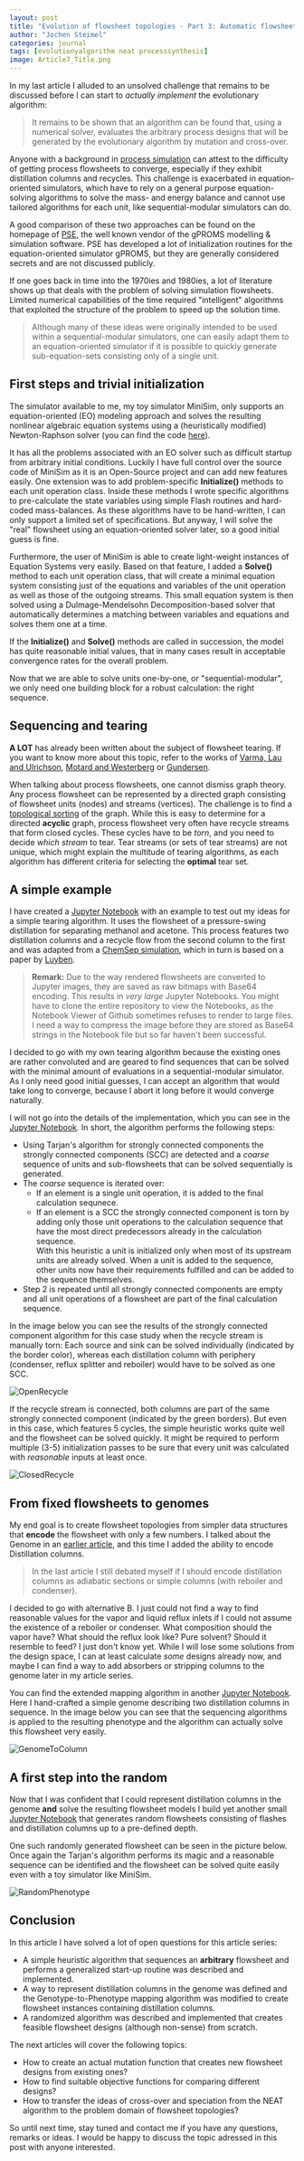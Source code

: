 ```yaml
---
layout: post
title: "Evolution of flowsheet topologies - Part 3: Automatic flowsheet initialization"
author: "Jochen Steimel"
categories: journal
tags: [evolutionyalgorithm neat processsynthesis]
image: Article7_Title.png
---
```


In my last article I alluded to an unsolved challenge that remains to be discussed before I can start to *actually implement* the evolutionary algorithm: 

>It remains to be shown that an algorithm can be found that, using a numerical solver, evaluates the arbitrary process designs that will be generated by the evolutionary algorithm by mutation and cross-over.

Anyone with a background in [process simulation](https://en.wikipedia.org/wiki/Process_simulation) can attest to the difficulty of getting process flowsheets to converge, especially if they exhibit distillation columns and recycles. This challenge is exacerbated in equation-oriented simulators, which have to rely on a general purpose equation-solving algorithms to solve the mass- and energy balance and cannot use tailored algorithms for each unit, like sequential-modular simulators can do. 

A good comparison of these two approaches can be found on the homepage of [PSE](https://www.psenterprise.com/concepts/equation-oriented), the well known vendor of the gPROMS modelling & simulation software. PSE has developed a lot of initialization routines for the equation-oriented simulator gPROMS, but they are generally considered secrets and are not discussed publicly. 

If one goes back in time into the 1970ies and 1980ies, a lot of literature shows up that deals with the problem of solving simulation flowsheets. Limited numerical capabilities of the time required "intelligent" algorithms that exploited the structure of the problem to speed up the solution time. 

>Although many of these ideas were originally intended to be used within a sequential-modular simulators, one can easily adapt them to an equation-oriented simulator if it is possible to quickly generate sub-equation-sets consisting only of a single unit.

## First steps and trivial initialization

The simulator available to me, my toy simulator MiniSim, only supports an equation-oriented (EO) modeling approach and solves the resulting nonlinear algebraic equation systems using a (heuristically modified) Newton-Raphson solver (you can find the code [here](https://github.com/Nukleon84/MiniSim/blob/master/source/MiniSim.Core/Numerics/BasicNewtonSolver.cs)). 

It has all the problems associated with an EO solver such as difficult startup from arbitrary initial conditions. Luckily I have full control over the source code of MiniSim as it is an Open-Source project and can add new features easily. One extension was to add problem-specific **Initialize()** methods to each unit operation class. Inside these methods I wrote specific algorithms to pre-calculate the state variables using simple Flash routines and hard-coded mass-balances. As these algorithms have to be hand-written, I can only support a limited set of specifications. But anyway, I will solve the "real" flowsheet using an equation-oriented solver later, so a good initial guess is fine.

Furthermore, the user of MiniSim is able to create light-weight instances of Equation Systems very easily. Based on that feature, I added a **Solve()** method to each unit operation class, that will create a minimal equation system consisting just of the equations and variables of the unit operation as well as those of the outgoing streams. This small equation system is then solved using a Dulmage-Mendelsohn Decomposition-based solver that automatically determines a matching between variables and equations and solves them one at a time.

If the **Initialize()** and **Solve()** methods are called in succession, the model has quite reasonable initial values, that in many cases result in acceptable convergence rates for the overall problem.

Now that we are able to solve units one-by-one, or "sequential-modular", we only need one building block for a robust calculation: the right sequence.

## Sequencing and tearing

**A LOT** has already been written about the subject of flowsheet tearing. If you want to know more about this topic, refer to the works of [Varma, Lau and Ulrichson](https://www.sciencedirect.com/science/article/abs/pii/009813549380026J), [Motard and Westerberg](https://aiche.onlinelibrary.wiley.com/doi/abs/10.1002/aic.690270504) or [Gundersen](https://www.researchgate.net/publication/41719546_Partitioning_and_Tearing_of_Networks_Applied_to_Process_Flowsheeting).

When talking about process flowsheets, one cannot dismiss graph theory. Any process flowsheet can be represented by a directed graph consisting of flowsheet units (nodes) and streams (vertices). The challenge is to find a [topological sorting](https://en.wikipedia.org/wiki/Topological_sorting) of the graph. While this is easy to determine for a directed **acyclic** graph, process flowsheet very often have recycle streams that form closed cycles. These cycles have to be *torn*, and you need to decide *which stream* to tear. Tear streams (or sets of tear streams) are not unique, which might explain the multitude of tearing algorithms, as each algorithm has different criteria for selecting the **optimal** tear set.

## A simple example

I have created a [Jupyter Notebook](https://github.com/Nukleon84/MiniSim/blob/master/projects/ProcessSynthesis/AutomaticInitialization.ipynb) with an example to test out my ideas for a simple tearing algorithm. It uses the flowsheet of a pressure-swing distillation for separating methanol and acetone. This process features two distillation columns and a recycle flow from the second column to the first and was adapted from a [ChemSep simulation](http://www.chemsep.com/downloads/data/Pressure_Swing_MA_iecr47p2696.png), which in turn is based on a paper by [Luyben](https://pubs.acs.org/doi/pdf/10.1021/ie100323d).

>**Remark:** Due to the way rendered flowsheets are converted to Jupyter images, they are saved as raw bitmaps with Base64 encoding. This results in *very large* Jupyter Notebooks. You might have to clone the entire repository to view the Notebooks, as the Notebook Viewer of Github sometimes refuses to render to large files. I need a way to compress the image before they are stored as Base64 strings in the Notebook file but so far haven't been successful.

 

I decided to go with my own tearing algorithm because the existing ones are rather convoluted and are geared to find sequences that can be solved with the minimal amount of evaluations in a sequential-modular simulator. As I only need good initial guesses, I can accept an algorithm that would take long to converge, because I abort it long before it would converge naturally.

I will not go into the details of the implementation, which you can see in the [Jupyter Notebook](https://github.com/Nukleon84/MiniSim/blob/master/projects/ProcessSynthesis/AutomaticInitialization.ipynb). In short, the algorithm performs the following steps:
* Using Tarjan's algorithm for strongly connected components the strongly connected components (SCC) are detected and a *coarse* sequence of units and sub-flowsheets that can be solved sequentially is generated.
* The *coarse* sequence is iterated over: 
    * If an element is a single unit operation, it is added to the final calculation sequnece.
    * If an element is a SCC the strongly connected component is torn by adding only those unit operations to the calculation sequence that have the most direct predecessors already in the calculation sequence.     
    With this heuristic a unit is initialized only when most of its upstream units are already solved. When a unit is added to the sequence, other units now have their requirements fulfilled and can be added to the sequence themselves.
* Step 2 is repeated until all strongly connected components are empty and all unit operations of a flowsheet are part of the final calculation sequence.

In the image below you can see the results of the strongly connected component algorithm for this case study when the recycle stream is manually torn: Each source and sink can be solved individually (indicated by the border color), whereas each distillation column with periphery (condenser, reflux splitter and reboiler) would have to be solved as one SCC.

![OpenRecycle](https://nukleon84.github.io/ChemicalCode/assets/img/Article7_PressureSwingDistillation_Open.png)

If the recycle stream is connected, both columns are part of the same strongly connected component (indicated by the green borders). But even in this case, which features 5 cycles, the simple heuristic works quite well and the flowsheet can be solved quickly. It might be required to perform multiple (3-5) initialization passes to be sure that every unit was calculated with *reasonable* inputs at least once.

![ClosedRecycle](https://nukleon84.github.io/ChemicalCode/assets/img/Article7_PressureSwingDistillation_Closed.png)

## From fixed flowsheets to genomes

My end goal is to create flowsheet topologies from simpler data structures that **encode** the flowsheet with only a few numbers. I talked about the Genome in an [earlier article](https://nukleon84.github.io/ChemicalCode/journal/evolution-of-flowsheet-topologies-part2.html), and this time I added the ability to encode Distillation columns.

>In the last article I still debated myself if I should encode distillation columns as adiabatic sections or simple columns (with reboiler and condenser). 

I decided to go with alternative B. I just could not find a way to find reasonable values for the vapor and liquid reflux inlets if I could not assume the existence of a reboiler or condenser. What composition should the vapor have? What should the reflux look like? Pure solvent? Should it resemble to feed? I just don't know yet. While I will lose some solutions from the design space, I can at least calculate *some* designs already now, and maybe I can find a way to add absorbers or stripping columns to the genome later in my article series.

You can find the extended mapping algorithm in another [Jupyter Notebook](https://github.com/Nukleon84/MiniSim/blob/master/projects/ProcessSynthesis/GenotypeMapping-Distillation.ipynb). Here I hand-crafted a simple genome describing two distillation columns in sequence. In the image below you can see that the sequencing algorithms is applied to the resulting phenotype and the algorithm can actually solve this flowsheet very easily.

![GenomeToColumn](https://nukleon84.github.io/ChemicalCode/assets/img/Article7_DistillationPhenotype.png)

## A first step into the random
 
Now that I was confident that I could represent distillation columns in the genome **and** solve the resulting flowsheet models I build yet another small [Jupyter Notebook](https://github.com/Nukleon84/MiniSim/blob/master/projects/ProcessSynthesis/RandomGenomes.ipynb) that generates random flowsheets consisting of flashes and distillation columns up to a pre-defined depth. 

One such randomly generated flowsheet can be seen in the picture below. Once again the Tarjan's algorithm performs its magic and a reasonable sequence can be identified and the flowsheet can be solved quite easily even with a toy simulator like MiniSim.

![RandomPhenotype](https://nukleon84.github.io/ChemicalCode/assets/img/Article7_RandomPhenotype.png)

## Conclusion
In this article I have solved a lot of open questions for this article series:

* A simple heuristic algorithm that sequences an **arbitrary** flowsheet and performs a generalized start-up routine was described and implemented.
* A way to represent distillation columns in the genome was defined and the Genotype-to-Phenotype mapping algorithm was modified to create flowsheet instances containing distillation columns.
* A randomized algorithm was described and implemented that creates feasible flowsheet designs (although non-sense) from scratch.

The next articles will cover the following topics:
* How to create an actual mutation function that creates new flowsheet designs from existing ones?
* How to find suitable objective functions for comparing different designs?
* How to transfer the ideas of cross-over and speciation from the NEAT algorithm to the problem domain of flowsheet topologies?

 So until next time, stay tuned and contact me if you have any questions, remarks or ideas. I would be happy to discuss the topic adressed in this post with anyone interested.